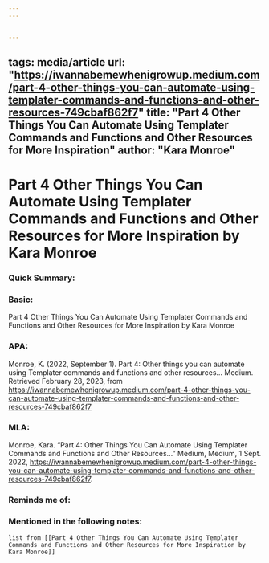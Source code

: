```yaml
---
---


---
```

tags: media/article
url: "https://iwannabemewhenigrowup.medium.com/part-4-other-things-you-can-automate-using-templater-commands-and-functions-and-other-resources-749cbaf862f7"
title: "Part 4 Other Things You Can Automate Using Templater Commands and Functions and Other Resources for More Inspiration"
author: "Kara Monroe"
---
# Part 4 Other Things You Can Automate Using Templater Commands and Functions and Other Resources for More Inspiration by Kara Monroe
### Quick Summary:

### Basic:
Part 4 Other Things You Can Automate Using Templater Commands and Functions and Other Resources for More Inspiration by Kara Monroe
### APA:
Monroe, K. (2022, September 1). Part 4: Other things you can automate using Templater commands and functions and other resources... Medium. Retrieved February 28, 2023, from https://iwannabemewhenigrowup.medium.com/part-4-other-things-you-can-automate-using-templater-commands-and-functions-and-other-resources-749cbaf862f7
### MLA:
Monroe, Kara. “Part 4: Other Things You Can Automate Using Templater Commands and Functions and Other Resources...” Medium, Medium, 1 Sept. 2022, https://iwannabemewhenigrowup.medium.com/part-4-other-things-you-can-automate-using-templater-commands-and-functions-and-other-resources-749cbaf862f7.

### Reminds me of:

### Mentioned in the following notes:
```dataview
list from [[Part 4 Other Things You Can Automate Using Templater Commands and Functions and Other Resources for More Inspiration by Kara Monroe]]
```

